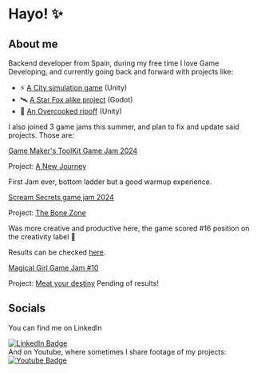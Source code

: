 # Hayo! ✨
## About me
Backend developer from Spain, during my free time I love Game Developing, and currently going back and forward with projects like:
+ ⚡ [A City simulation game](https://github.com/Uriyeah55/City-Simulator) (Unity)
+ 🛰️ [A Star Fox alike project](https://github.com/Uriyeah55/FoxStar) (Godot)
+ 🥕 [An Overcooked ripoff](https://github.com/Uriyeah55/Overcooked) (Unity)

I also joined 3 game jams this summer, and plan to fix and update said projects. Those are:

[Game Maker's ToolKit Game Jam 2024](https://itch.io/jam/gmtk-2024)

Project: [A New Journey](https://github.com/Uriyeah55/ANewJourney)

First Jam ever, bottom ladder but a good warmup experience.

[Scream Secrets game jam 2024](https://itch.io/jam/scream-secrets)

Project: [The Bone Zone](https://github.com/Uriyeah55/TheBoneZone) 

Was more creative and productive here, the game scored #16 position on the creativity label 🏅

Results can be checked [here](https://itch.io/jam/scream-secrets/results/creativity).

[Magical Girl Game Jam #10](https://itch.io/jam/magical-girl-game-jam-10)

Project: [Meat your destiny](https://pinksamurai.itch.io/meat-your-destiny-lettys-pandemonium)
Pending of results!
## Socials
You can find me on LinkedIn
<div id="badges">
  <a href="https://www.linkedin.com/in/oriol-mascar%C3%B3-padr%C3%B3s-1ba36791/)">
    <img src="https://img.shields.io/badge/LinkedIn-blue?style=for-the-badge&logo=linkedin&logoColor=white" alt="LinkedIn Badge"/>
  </a>
  </div>
  And on Youtube, where sometimes I share footage of my projects:
  
  <div>
  <a href="https://www.youtube.com/@AnimaticWave/videos">
    <img src="https://img.shields.io/badge/YouTube-red?style=for-the-badge&logo=youtube&logoColor=white" alt="Youtube Badge"/>
  </a>
</div>

<!--
**Uriyeah55/Uriyeah55** is a ✨ _special_ ✨ repository because its `README.md` (this file) appears on your GitHub profile.

Here are some ideas to get you started:

- 🔭 I’m currently working on ...
- 🌱 I’m currently learning ...
- 👯 I’m looking to collaborate on ...
- 🤔 I’m looking for help with ...
- 💬 Ask me about ...
- 📫 How to reach me: ...
- 😄 Pronouns: ...
- ⚡ Fun fact: ...
-->
